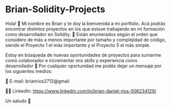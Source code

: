 # Brian-Solidity-Projects
Hola! :wave: Mi nombre es Brian y te doy la bienvenida a mi portfolio. Acá podrás encontrar distintos proyectos en los que estuve trabajando en mi formación como desarrollador en Solidity. :briefcase: Están enumerados según el orden que considero de más a menos importante por tamaño y complejidad de código, siendo el Proyecto 1 el más importante y el Proyecto 5 el más simple.

Estoy en búsqueda de nuevas oportunidades de proyectos para sumarme como colaborador e incrementar mis skills y experiencia como desarrollador :raised_hands: Por cualquier oportunidad me podés dejar un mensaje por los siguientes medios:

:incoming_envelope: E-mail: brianrios2712@gmail

:man_technologist: LinkedIn: https://www.linkedin.com/in/brian-daniel-rios-506234129/

Un saludo :slightly_smiling_face:
